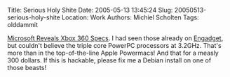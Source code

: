 Title: Serious Holy Shite
Date: 2005-05-13 13:45:24
Slug: 20050513-serious-holy-shite
Location: Work
Authors: Michiel Scholten
Tags: olddammit

<p><a href="http://www.betanews.com/article/Microsoft_Reveals_Xbox_360_Specs/1115954701">Microsoft Reveals Xbox 360 Specs</a>. I had seen those already on <a href="http://www.engadget.com/">Engadget</a>, but couldn't believe the triple core PowerPC processors at 3.2GHz. That's more than in the top-of-the-line Apple Powermacs! And that for a measly 300 dollars. If this is hackable, please fix me a Debian install on one of those beasts!</p>